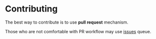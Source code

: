 # Contributing

The best way to contribute is to use **pull request** mechanism.

Those who are not comfortable with PR workflow may use [issues](https://gitlab.com/MacMladen/mci-boilerplate-d8/issues) queue.
